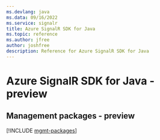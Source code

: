 ```yaml
---
ms.devlang: java
ms.data: 09/16/2022
ms.service: signalr
title: Azure SignalR SDK for Java
ms.topic: reference
ms.author: jfree
author: joshfree
description: Reference for Azure SignalR SDK for Java
---
```

# Azure SignalR SDK for Java - preview

## Management packages - preview
[!INCLUDE [mgmt-packages](signalr-mgmt-index.md)]